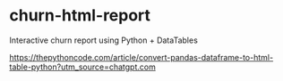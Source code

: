 # churn-html-report
Interactive churn report using Python + DataTables

https://thepythoncode.com/article/convert-pandas-dataframe-to-html-table-python?utm_source=chatgpt.com
